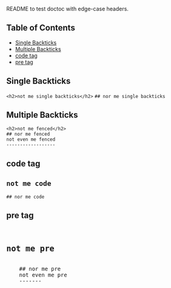 README to test doctoc with edge-case headers.

<!-- START doctoc generated TOC please keep comment here to allow auto update -->
<!-- DON'T EDIT THIS SECTION, INSTEAD RE-RUN doctoc TO UPDATE -->
## Table of Contents

- [Single Backticks](#single-backticks)
- [Multiple Backticks](#multiple-backticks)
- [code tag](#code-tag)
- [pre tag](#pre-tag)

<!-- END doctoc generated TOC please keep comment here to allow auto update -->


## Single Backticks
`<h2>not me single backticks</h2>`
`## nor me single backticks`

## Multiple Backticks
```
<h2>not me fenced</h2>
## nor me fenced
not even me fenced
------------------
```

## code tag
<code><h2>not me code</h2></code>
<code>## nor me code</code>

## pre tag
<pre>
    <h2>not me pre</h2>
    ## nor me pre
    not even me pre
    -------
</pre>

